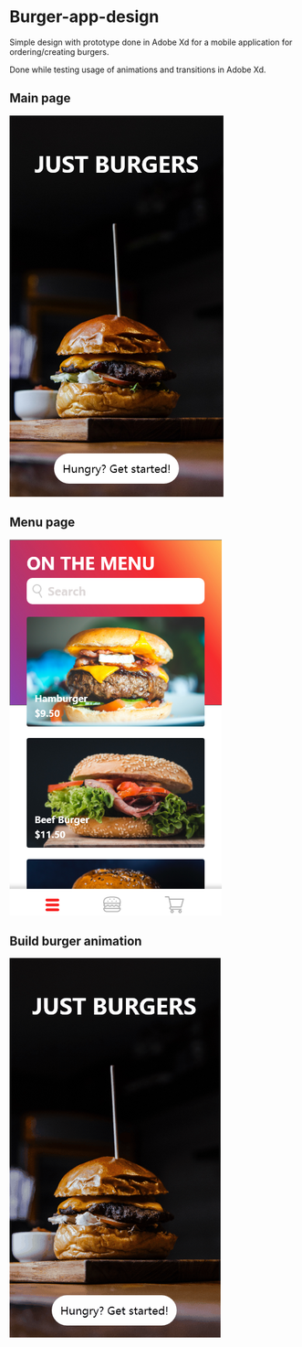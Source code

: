 # Burger-app-design
Simple design with prototype done in Adobe Xd for a mobile application for ordering/creating burgers. 

Done while testing usage of animations and transitions in Adobe Xd. 

## Main page

![Alt text](/Main.png?raw=true "Main")

## Menu page

![Alt text](/Menu.png?raw=true "Main")

## Build burger animation

![](BuildBurger.gif)
